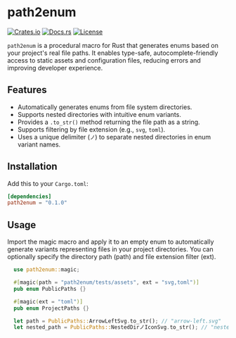 # path2enum

[![Crates.io](https://img.shields.io/crates/v/path2enum.svg)](https://crates.io/crates/path2enum)
[![Docs.rs](https://docs.rs/path2enum/badge.svg)](https://docs.rs/path2enum)
[![License](https://img.shields.io/crates/l/path2enum.svg)](https://github.com/pas2rust/path2enum/blob/master/LICENSE)

`path2enum` is a procedural macro for Rust that generates enums based on your project's real file paths. It enables type-safe, autocomplete-friendly access to static assets and configuration files, reducing errors and improving developer experience.

## Features

- Automatically generates enums from file system directories.
- Supports nested directories with intuitive enum variants.
- Provides a `.to_str()` method returning the file path as a string.
- Supports filtering by file extension (e.g., `svg`, `toml`).
- Uses a unique delimiter (`ノ`) to separate nested directories in enum variant names.

## Installation

Add this to your `Cargo.toml`:

```toml
[dependencies]
path2enum = "0.1.0"
```
 
 
## Usage

Import the magic macro and apply it to an empty enum to automatically generate variants representing files in your project directories. You can optionally specify the directory path (path) and file extension filter (ext).

```rust
  use path2enum::magic;

  #[magic(path = "path2enum/tests/assets", ext = "svg,toml")]
  pub enum PublicPaths {}

  #[magic(ext = "toml")]
  pub enum ProjectPaths {}

  let path = PublicPaths::ArrowLeftSvg.to_str(); // "arrow-left.svg"
  let nested_path = PublicPaths::NestedDirノIconSvg.to_str(); // "nested_dir/icon.svg"
```